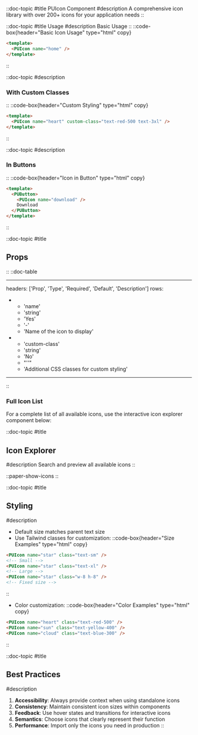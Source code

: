 ::doc-topic
#title
PUIcon Component
#description
A comprehensive icon library with over 200+ icons for your application needs
::

::doc-topic
#title
Usage
#description
Basic Usage
::
::code-box{header="Basic Icon Usage" type="html" copy}

```html
<template>
  <PUIcon name="home" />
</template>
```

::

::doc-topic
#description

### With Custom Classes

::
::code-box{header="Custom Styling" type="html" copy}

```html
<template>
  <PUIcon name="heart" custom-class="text-red-500 text-3xl" />
</template>
```

::

::doc-topic
#description

### In Buttons

::
::code-box{header="Icon in Button" type="html" copy}

```html
<template>
  <PUButton>
    <PUIcon name="download" />
    Download
  </PUButton>
</template>
```

::

::doc-topic
#title

## Props

::
::doc-table

---

headers: ['Prop', 'Type', 'Required', 'Default', 'Description']
rows:

- - 'name'
  - 'string'
  - 'Yes'
  - '-'
  - 'Name of the icon to display'
- - 'custom-class'
  - 'string'
  - 'No'
  - "''"
  - 'Additional CSS classes for custom styling'

---

::

### Full Icon List

For a complete list of all available icons, use the interactive icon explorer component below:

::doc-topic
#title

## Icon Explorer

#description
Search and preview all available icons
::

::paper-show-icons
::

::doc-topic
#title

## Styling

#description

- Default size matches parent text size
- Use Tailwind classes for customization:
  ::code-box{header="Size Examples" type="html" copy}

```html
<PUIcon name="star" class="text-sm" />
<!-- Small -->
<PUIcon name="star" class="text-xl" />
<!-- Large -->
<PUIcon name="star" class="w-8 h-8" />
<!-- Fixed size -->
```

::

- Color customization:
  ::code-box{header="Color Examples" type="html" copy}

```html
<PUIcon name="heart" class="text-red-500" />
<PUIcon name="sun" class="text-yellow-400" />
<PUIcon name="cloud" class="text-blue-300" />
```

::

::doc-topic
#title

## Best Practices

#description

1. **Accessibility**: Always provide context when using standalone icons
2. **Consistency**: Maintain consistent icon sizes within components
3. **Feedback**: Use hover states and transitions for interactive icons
4. **Semantics**: Choose icons that clearly represent their function
5. **Performance**: Import only the icons you need in production
   ::
